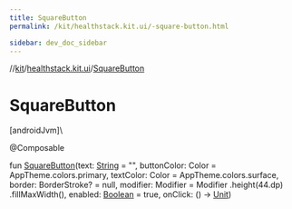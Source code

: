```yaml
---
title: SquareButton
permalink: /kit/healthstack.kit.ui/-square-button.html

sidebar: dev_doc_sidebar
---
```

//[kit](../../index.html)/[healthstack.kit.ui](index.html)/[SquareButton](-square-button.html)



# SquareButton



[androidJvm]\




@Composable



fun [SquareButton](-square-button.html)(text: [String](https://kotlinlang.org/api/latest/jvm/stdlib/kotlin/-string/index.html) = &quot;&quot;, buttonColor: Color = AppTheme.colors.primary, textColor: Color = AppTheme.colors.surface, border: BorderStroke? = null, modifier: Modifier = Modifier
        .height(44.dp)
        .fillMaxWidth(), enabled: [Boolean](https://kotlinlang.org/api/latest/jvm/stdlib/kotlin/-boolean/index.html) = true, onClick: () -&gt; [Unit](https://kotlinlang.org/api/latest/jvm/stdlib/kotlin/-unit/index.html))





